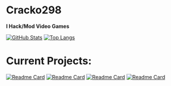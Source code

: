 # Cracko298
**I Hack/Mod Video Games**

[![GitHub Stats](https://github-readme-stats.vercel.app/api?username=Cracko298&theme=dark)](https://github.com/Cracko298)
[![Top Langs](https://github-readme-stats.vercel.app/api/top-langs/?username=Cracko298&layout=compact&theme=dark)](https://github.com/Cracko298)

# Current Projects:


[![Readme Card](https://github-readme-stats.vercel.app/api/pin/?username=Cracko298&repo=NISZSE&theme=dark)](https://github.com/Cracko298/NISZSE)
[![Readme Card](https://github-readme-stats.vercel.app/api/pin/?username=Cracko298&repo=BMZHE&theme=dark)](https://github.com/Cracko298/BMZHE)
[![Readme Card](https://github-readme-stats.vercel.app/api/pin/?username=Cracko298&repo=ISZ-Console-Injector&theme=dark)](https://github.com/Cracko298/ISZ-Console-Injector)
[![Readme Card](https://github-readme-stats.vercel.app/api/pin/?username=Cracko298&repo=Wobbly-Tooth-Save-Manager&theme=dark)](https://github.com/Cracko298/Wobbly-Tooth-Save-Manager)
